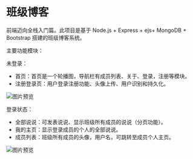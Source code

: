 # 班级博客

前端迈向全栈入门篇。此项目是基于 Node.js + Express + ejs+ MongoDB + Bootstrap 搭建的班级博客系统。


主要功能模块：

未登录：

- 首页：首页是一个轮播图，导航栏有成员列表、关于、登录，注册等模块。
- 注册登录页：用户登录注册功能、头像上传、用户识别和持久化。

![图片预览](http://ot4esom84.bkt.clouddn.com/17-9-24/67170567.jpg)

登录状态：

- 全部说说：可发表说说、显示班级所有成员的说说（分页功能）。
- 我的主页：显示登录成员的个人的全部说说。
- 成员列表：班级所有成员的头像，用户名，可跳转至成员个人主页。


![图片预览](http://ot4esom84.bkt.clouddn.com/17-9-24/70347273.jpg)
